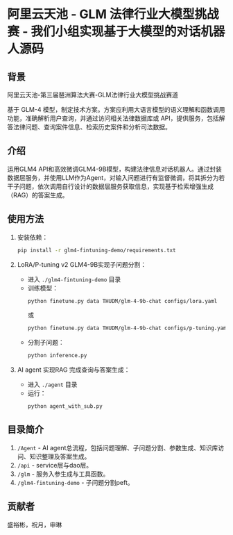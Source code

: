 # 阿里云天池 - GLM 法律行业大模型挑战赛 - 我们小组实现基于大模型的对话机器人源码

## 背景
阿里云天池-第三届琶洲算法大赛-GLM法律行业大模型挑战赛道

基于 GLM-4 模型，制定技术方案。方案应利用大语言模型的语义理解和函数调用功能，准确解析用户查询，并通过访问相关法律数据库或 API，提供服务，包括解答法律问题、查询案件信息、检索历史案件和分析司法数据。

## 介绍

运用GLM4 API和高效微调GLM4-9B模型，构建法律信息对话机器人。通过封装数据层服务，并使用LLM作为Agent，对输入问题进行有监督微调，将其拆分为若干子问题，依次调用自行设计的数据层服务获取信息，实现基于检索增强生成（RAG）的答案生成。

## 使用方法

1. 安装依赖：
    ```bash
    pip install -r glm4-fintuning-demo/requirements.txt
    ```

2. LoRA/P-tuning v2 GLM4-9B实现子问题分割：
    - 进入 `./glm4-fintuning-demo` 目录
    - 训练模型：
        ```bash
        python finetune.py data THUDM/glm-4-9b-chat configs/lora.yaml
        ```
        或
        ```bash
        python finetune.py data THUDM/glm-4-9b-chat configs/p-tuning.yaml
        ```
    - 分割子问题：
        ```bash
        python inference.py
        ```

3. AI agent 实现RAG 完成查询与答案生成：
    - 进入 `./agent` 目录
    - 运行：
        ```bash
        python agent_with_sub.py
        ```

## 目录简介

1. `/Agent` - AI agent总流程，包括问题理解、子问题分割、参数生成、知识库访问、知识整理及答案生成。
2. `/api` - service层与dao层。
3. `/glm` - 服务入参生成与工具函数。
4. `/glm4-fintuning-demo` - 子问题分割peft。

## 贡献者

盛裕彬，祝月，申琳
